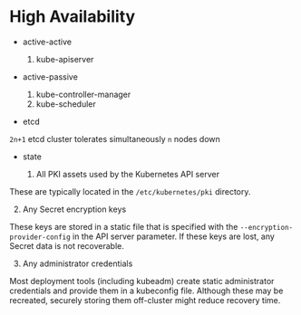 # High Availability

- active-active

  1. kube-apiserver

- active-passive

  1. kube-controller-manager
  2. kube-scheduler

- etcd

`2n+1` etcd cluster tolerates simultaneously `n` nodes down

- state

  1. All PKI assets used by the Kubernetes API server

These are typically located in the `/etc/kubernetes/pki` directory.

  2. Any Secret encryption keys

These keys are stored in a static file that is specified with the
`--encryption-provider-config` in the API server parameter. If these
keys are lost, any Secret data is not recoverable.

  3. Any administrator credentials

Most deployment tools (including kubeadm) create static administrator
credentials and provide them in a kubeconfig file.  Although these may
be recreated, securely storing them off-cluster might reduce recovery
time.
